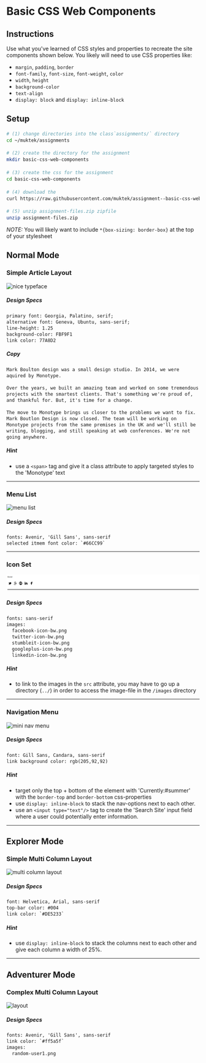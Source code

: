 # Basic CSS Web Components

## Instructions

Use what you've learned of CSS styles and properties to recreate the site components shown below. You likely will need to use CSS properties like:

- `margin`, `padding`, `border`
- `font-family`, `font-size`, `font-weight`, `color`
- `width`, `height`
- `background-color`
- `text-align`
- `display: block` and `display: inline-block`

## Setup

```sh
# (1) change directories into the class`assignments/` directory
cd ~/muktek/assignments

# (2) create the directory for the assignment
mkdir basic-css-web-components

# (3) create the css for the assignment
cd basic-css-web-components

# (4) download the
curl https://raw.githubusercontent.com/muktek/assignment--basic-css-web-components/master/assignment-files.zip > assignment-files.zip

# (5) unzip assignment-files.zip zipfile
unzip assignment-files.zip
```

*NOTE:* You will likely want to include `*{box-sizing: border-box}` at the top of your stylesheet

## Normal Mode

### Simple Article Layout

![nice typeface](https://raw.githubusercontent.com/t3patterson/TIY-2016-Q3/master/assignments/basic-css-web-components/example-components/nice-typeface.png)

##### Design Specs

```
primary font: Georgia, Palatino, serif;
alternative font: Geneva, Ubuntu, sans-serif;
line-height: 1.25
background-color: FBF9F1
link color: 77A8D2
```

##### Copy
```
Mark Boulton design was a small design studio. In 2014, we were aquired by Monotype.

Over the years, we built an amazing team and worked on some tremendous projects with the smartest clients. That's something we're proud of, and thankful for. But, it's time for a change.

The move to Monotype brings us closer to the problems we want to fix. Mark Boutlon Design is now closed. The team will be working on Monotype projects from the same premises in the UK and we'll still be writing, blogging, and still speaking at web conferences. We're not going anywhere.
```

##### Hint

+ use a `<span>` tag and give it a class attribute to apply targeted styles to the 'Monotype' text

<hr/>

### Menu List

![menu list](https://raw.githubusercontent.com/t3patterson/TIY-2016-Q3/master/assignments/basic-css-web-components/example-components/menu-list.png)

##### *Design Specs*

```
fonts: Avenir, 'Gill Sans', sans-serif
selected itmem font color: `#66CC99`
```


<hr/>

### Icon Set

![inline block icon set](./example-components/inline-icon-set.png)

##### *Design Specs*

```
fonts: sans-serif
images:
  facebook-icon-bw.png
  twitter-icon-bw.png
  stumbleit-icon-bw.png
  googleplus-icon-bw.png
  linkedin-icon-bw.png
```

##### Hint
- to link to the images in the `src` attribute, you may have to go up a directory (`../`) in order to access the image-file in the `/images` directory 	

<hr/>

### Navigation Menu

![mini nav menu](https://raw.githubusercontent.com/t3patterson/TIY-2016-Q3/master/assignments/basic-css-web-components/example-components/mini-nav-menu.png)

##### *Design Specs*

```
font: Gill Sans, Candara, sans-serif
link background color: rgb(205,92,92)
```

##### Hint
- target only the top + bottom of the element with 'Currently:#summer'  with the `border-top` and `border-bottom` css-properties
- use `display: inline-block` to stack the nav-options next to each other.
- use an `<input type="text"/>` tag to create the 'Search Site' input field where a user could potentially enter information.

<hr/>

## Explorer Mode

### Simple Multi Column Layout
![multi column layout](https://raw.githubusercontent.com/t3patterson/TIY-2016-Q3/master/assignments/basic-css-web-components/example-components/basic-column-layout.png)

##### *Design Specs*
```
font: Helvetica, Arial, sans-serif
top-bar color: #004
link color: `#DE5233`
```
##### Hint
- use `display: inline-block` to stack the columns next to each other and give each column a width of 25%.


<hr/>

## Adventurer Mode

### Complex Multi Column Layout

![layout](https://raw.githubusercontent.com/t3patterson/TIY-2016-Q3/master/assignments/basic-css-web-components/example-components/extended-layout.png)

##### *Design Specs*

```
fonts: Avenir, 'Gill Sans', sans-serif
link color: `#ff5a5f`
images:
  random-user1.png
```
